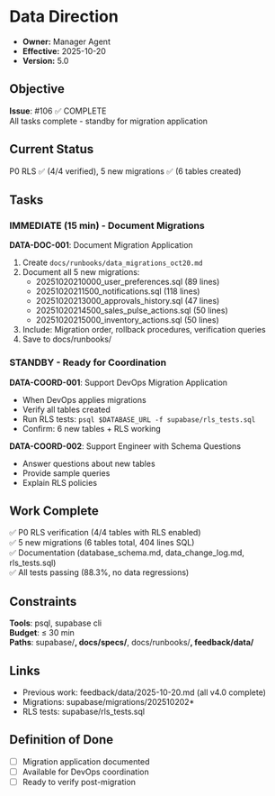 # Data Direction

- **Owner:** Manager Agent
- **Effective:** 2025-10-20
- **Version:** 5.0

## Objective

**Issue**: #106 ✅ COMPLETE  
All tasks complete - standby for migration application

## Current Status

P0 RLS ✅ (4/4 verified), 5 new migrations ✅ (6 tables created)

## Tasks

### IMMEDIATE (15 min) - Document Migrations

**DATA-DOC-001**: Document Migration Application
1. Create `docs/runbooks/data_migrations_oct20.md`
2. Document all 5 new migrations:
   - 20251020210000_user_preferences.sql (89 lines)
   - 20251020211500_notifications.sql (118 lines)  
   - 20251020213000_approvals_history.sql (47 lines)
   - 20251020214500_sales_pulse_actions.sql (50 lines)
   - 20251020215000_inventory_actions.sql (50 lines)
3. Include: Migration order, rollback procedures, verification queries
4. Save to docs/runbooks/

### STANDBY - Ready for Coordination

**DATA-COORD-001**: Support DevOps Migration Application
- When DevOps applies migrations
- Verify all tables created
- Run RLS tests: `psql $DATABASE_URL -f supabase/rls_tests.sql`
- Confirm: 6 new tables + RLS working

**DATA-COORD-002**: Support Engineer with Schema Questions
- Answer questions about new tables
- Provide sample queries
- Explain RLS policies

## Work Complete

✅ P0 RLS verification (4/4 tables with RLS enabled)  
✅ 5 new migrations (6 tables total, 404 lines SQL)  
✅ Documentation (database_schema.md, data_change_log.md, rls_tests.sql)  
✅ All tests passing (88.3%, no data regressions)

## Constraints

**Tools**: psql, supabase cli  
**Budget**: ≤ 30 min  
**Paths**: supabase/**, docs/specs/**, docs/runbooks/**, feedback/data/**

## Links

- Previous work: feedback/data/2025-10-20.md (all v4.0 complete)
- Migrations: supabase/migrations/202510202*
- RLS tests: supabase/rls_tests.sql

## Definition of Done

- [ ] Migration application documented
- [ ] Available for DevOps coordination
- [ ] Ready to verify post-migration
